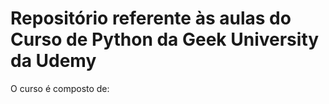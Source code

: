 # Repositório referente às aulas do Curso de Python da Geek University da Udemy

O curso é composto de:

